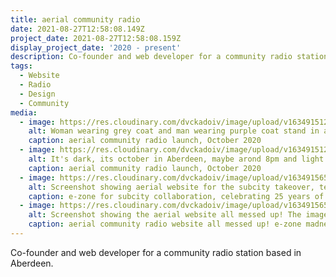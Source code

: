 ```yaml
---
title: aerial community radio
date: 2021-08-27T12:58:08.149Z
project_date: 2021-08-27T12:58:08.159Z
display_project_date: '2020 - present'
description: Co-founder and web developer for a community radio station based in Aberdeen
tags:
  - Website
  - Radio
  - Design
  - Community
media:
  - image: https://res.cloudinary.com/dvckadoiv/image/upload/v1634915123/Soft%20Refresh/aerial%20community%20radio/aerial-image-2_cyayly.jpg
    alt: Woman wearing grey coat and man wearing purple coat stand in a tunnel graffiti covered tunnel, over a table with cdjs and laptop on it. In the background there is a piece of graffiti in black and green.
    caption: aerial community radio launch, October 2020
  - image: https://res.cloudinary.com/dvckadoiv/image/upload/v1634915122/Soft%20Refresh/aerial%20community%20radio/aerial-image-1_cydcud.jpg
    alt: It's dark, its october in Aberdeen, maybe arond 8pm and light from a electric lantern and laptop fill the scene with dim light. Figures can just be made out standing inside a tunnels next to the beach.
    caption: aerial community radio launch, October 2020
  - image: https://res.cloudinary.com/dvckadoiv/image/upload/v1634915652/Soft%20Refresh/aerial%20community%20radio/Screenshot_2021-05-01_at_18.18.27-pichi_zqlbf2.jpg
    alt: Screenshot showing aerial website for the subcity takeover, text is skewed all over the place and difficult ot read. Logos are upside down. Most prominent text reads celebrating 25 years of subcity. In the background a blue lit scene showcases 2 people djing.
    caption: e-zone for subcity collaboration, celebrating 25 years of subcity radio.
  - image: https://res.cloudinary.com/dvckadoiv/image/upload/v1634915652/Soft%20Refresh/aerial%20community%20radio/Screenshot_2020-10-30_at_00.28.38-pichi_y2vwxp.jpg
    alt: Screenshot showing the aerial website all messed up! The images are skewed, logos all over the place and upside down. In the background there is a video of the north sea taken from aberdeen beach on a slightly grey but clear day.
    caption: aerial community radio website all messed up! e-zone madness!
---
```

Co-founder and web developer for a community radio station based in Aberdeen. 